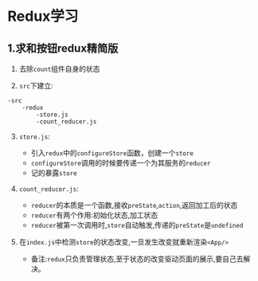 # Redux学习

## 1.求和按钮redux精简版
1. 去除`count`组件自身的状态

2. `src`下建立:
```
-src
    -redux
        -store.js
        -count_reducer.js
```
3. `store.js`:
    - 引入`redux`中的`configureStore`函数，创建一个`store`
    - `configureStore`调用的时候要传递一个为其服务的`reducer`
    - 记的暴露`store`

4. `count_reducer.js`:
    - `reducer`的本质是一个函数,接收`preState`,`action`,返回加工后的状态
    - `reducer`有两个作用:初始化状态,加工状态
    - `reducer`被第一次调用时,`store`自动触发,传递的`preState`是`undefined`

5. 在`index.js`中检测`store`的状态改变,一旦发生改变就重新渲染`<App/>`
    - 备注:`redux`只负责管理状态,至于状态的改变驱动页面的展示,要自己去解决。

